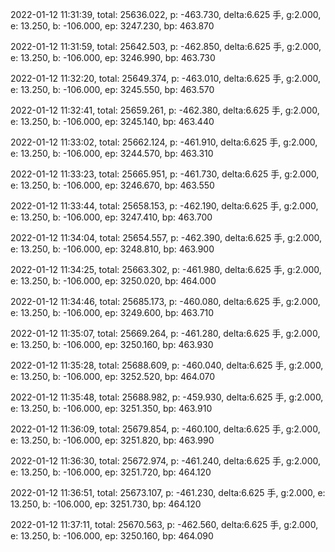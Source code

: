 2022-01-12 11:31:39, total: 25636.022, p: -463.730, delta:6.625 手, g:2.000, e: 13.250, b: -106.000, ep: 3247.230, bp: 463.870

2022-01-12 11:31:59, total: 25642.503, p: -462.850, delta:6.625 手, g:2.000, e: 13.250, b: -106.000, ep: 3246.990, bp: 463.730

2022-01-12 11:32:20, total: 25649.374, p: -463.010, delta:6.625 手, g:2.000, e: 13.250, b: -106.000, ep: 3245.550, bp: 463.570

2022-01-12 11:32:41, total: 25659.261, p: -462.380, delta:6.625 手, g:2.000, e: 13.250, b: -106.000, ep: 3245.140, bp: 463.440

2022-01-12 11:33:02, total: 25662.124, p: -461.910, delta:6.625 手, g:2.000, e: 13.250, b: -106.000, ep: 3244.570, bp: 463.310

2022-01-12 11:33:23, total: 25665.951, p: -461.730, delta:6.625 手, g:2.000, e: 13.250, b: -106.000, ep: 3246.670, bp: 463.550

2022-01-12 11:33:44, total: 25658.153, p: -462.190, delta:6.625 手, g:2.000, e: 13.250, b: -106.000, ep: 3247.410, bp: 463.700

2022-01-12 11:34:04, total: 25654.557, p: -462.390, delta:6.625 手, g:2.000, e: 13.250, b: -106.000, ep: 3248.810, bp: 463.900

2022-01-12 11:34:25, total: 25663.302, p: -461.980, delta:6.625 手, g:2.000, e: 13.250, b: -106.000, ep: 3250.020, bp: 464.000

2022-01-12 11:34:46, total: 25685.173, p: -460.080, delta:6.625 手, g:2.000, e: 13.250, b: -106.000, ep: 3249.600, bp: 463.710

2022-01-12 11:35:07, total: 25669.264, p: -461.280, delta:6.625 手, g:2.000, e: 13.250, b: -106.000, ep: 3250.160, bp: 463.930

2022-01-12 11:35:28, total: 25688.609, p: -460.040, delta:6.625 手, g:2.000, e: 13.250, b: -106.000, ep: 3252.520, bp: 464.070

2022-01-12 11:35:48, total: 25688.982, p: -459.930, delta:6.625 手, g:2.000, e: 13.250, b: -106.000, ep: 3251.350, bp: 463.910

2022-01-12 11:36:09, total: 25679.854, p: -460.100, delta:6.625 手, g:2.000, e: 13.250, b: -106.000, ep: 3251.820, bp: 463.990

2022-01-12 11:36:30, total: 25672.974, p: -461.240, delta:6.625 手, g:2.000, e: 13.250, b: -106.000, ep: 3251.720, bp: 464.120

2022-01-12 11:36:51, total: 25673.107, p: -461.230, delta:6.625 手, g:2.000, e: 13.250, b: -106.000, ep: 3251.730, bp: 464.120

2022-01-12 11:37:11, total: 25670.563, p: -462.560, delta:6.625 手, g:2.000, e: 13.250, b: -106.000, ep: 3250.160, bp: 464.090